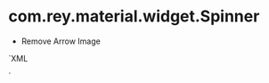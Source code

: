# com.rey.material.widget.Spinner

- Remove Arrow Image

`XML
<style name="SpinnerStyle2" parent="Material.Widget.Spinner">
  <item name="spn_arrowSize">0dp</item>
  <item name="android:background">@android:color/transparent</item>
</style>
`
